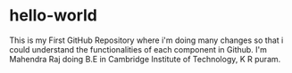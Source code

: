 # hello-world
This is my First GitHub Repository where i'm doing many changes so that i could understand the functionalities of each component in Github.
I'm Mahendra Raj doing B.E in Cambridge Institute of Technology, K R puram.
